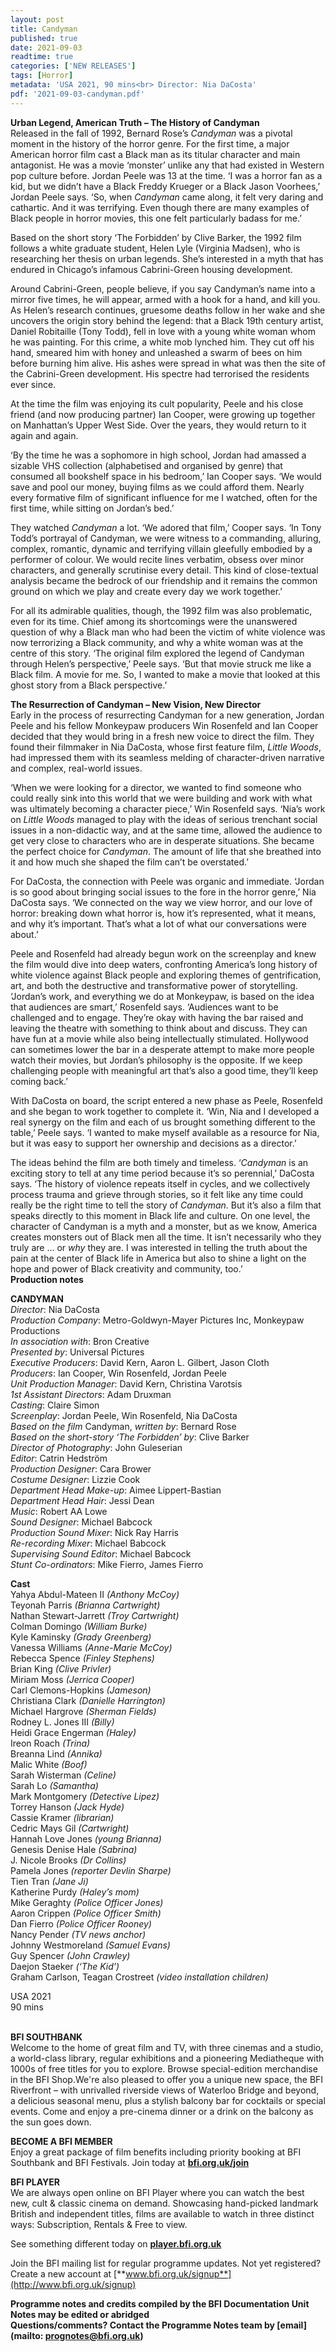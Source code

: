 ```yaml
---
layout: post
title: Candyman
published: true
date: 2021-09-03
readtime: true
categories: ['NEW RELEASES']
tags: [Horror]
metadata: 'USA 2021, 90 mins<br> Director: Nia DaCosta'
pdf: '2021-09-03-candyman.pdf'
---
```


**Urban Legend, American Truth – The History of Candyman**<br>
Released  in the fall of 1992, Bernard Rose’s _Candyman_ was a pivotal moment in the history of the horror genre. For the first time, a major American horror film cast a Black man as its titular character and main antagonist. He was a movie ‘monster’ unlike any that had existed in Western pop culture before. Jordan Peele was 13 at the time. ‘I was a horror fan as a kid, but we didn’t have a Black Freddy Krueger or a Black Jason Voorhees,’ Jordan Peele says. ‘So, when _Candyman_ came along, it felt very daring and cathartic. And it was terrifying. Even though there are many examples of Black people in horror movies, this one felt particularly badass for me.’

Based on the short story ‘The Forbidden’ by Clive Barker, the 1992 film follows a white graduate student, Helen Lyle (Virginia Madsen), who is researching her thesis on urban legends. She’s interested in a myth that has endured in Chicago’s infamous Cabrini-Green housing development.

Around Cabrini-Green, people believe, if you say Candyman’s name into a mirror five times, he will appear, armed with a hook for a hand, and kill you. As Helen’s research continues, gruesome deaths follow in her wake and she uncovers the origin story behind the legend: that a Black 19th century artist, Daniel Robitaille (Tony Todd), fell in love with a young white woman whom he was painting. For this crime, a white mob lynched him. They cut off his hand, smeared him with honey and unleashed a swarm of bees on him before burning him alive. His ashes were spread in what was then the site of the Cabrini-Green development. His spectre had terrorised the residents  ever since.

At the time the film was enjoying its cult popularity, Peele and his close friend (and now producing partner) Ian Cooper, were growing up together on Manhattan’s Upper West Side. Over the years, they would return to it again and again.

‘By the time he was a sophomore in high school, Jordan had amassed a sizable VHS collection (alphabetised and organised by genre) that consumed all bookshelf space in his bedroom,’ Ian Cooper says. ‘We would save and pool our money, buying films as we could afford them. Nearly every formative film of significant influence for me I watched, often for the first time, while sitting on Jordan’s bed.’

They watched _Candyman_ a lot. ‘We adored that film,’ Cooper says. ‘In Tony Todd’s portrayal of Candyman, we were witness to a commanding, alluring, complex, romantic, dynamic and terrifying villain gleefully embodied by a performer of colour. We would recite lines verbatim, obsess over minor characters, and generally scrutinise every detail. This kind of close-textual analysis became the bedrock of our friendship and it remains the common ground on which we play and create every day we work together.’

For all its admirable qualities, though, the 1992 film was also problematic, even for its time. Chief among its shortcomings were the unanswered question of why a Black man who had been the victim of white violence was now terrorizing a Black community, and why a white woman was at the centre of this story. ‘The original film explored the legend of Candyman through Helen’s perspective,’ Peele says. ‘But that movie struck me like a Black film. A movie for me. So, I wanted to make a movie that looked at this ghost story from a Black perspective.’<br>

**The Resurrection of Candyman – New Vision, New Director**<br>
Early in the process of resurrecting Candyman for a new generation, Jordan Peele and his fellow Monkeypaw producers Win Rosenfeld and Ian Cooper decided that they would bring in a fresh new voice to direct the film. They found their filmmaker in Nia DaCosta, whose first feature film, _Little Woods_, had impressed them with its seamless melding of character-driven narrative and complex, real-world issues.

‘When we were looking for a director, we wanted to find someone who could really sink into this world that we were building and work with what was ultimately becoming a character piece,’ Win Rosenfeld says. ‘Nia’s work on _Little Woods_ managed to play with the ideas of serious trenchant social issues in a non-didactic way, and at the same time, allowed the audience to get very close to characters who are in desperate situations. She became the perfect choice for _Candyman_. The amount of life that she breathed into it and how much she shaped the film can’t be overstated.’

For DaCosta, the connection with Peele was organic and immediate. ‘Jordan is so good about bringing social issues to the fore in the horror genre,’ Nia DaCosta says. ‘We connected on the way we view horror, and our love of horror: breaking down what horror is, how it’s represented, what it means, and why it’s important. That’s what a lot of what our conversations were about.’

Peele and Rosenfeld had already begun work on the screenplay and knew the film would dive into deep waters, confronting America’s long history of white violence against Black people and exploring themes of gentrification, art, and both the destructive and transformative power of storytelling. ‘Jordan’s work, and everything we do at Monkeypaw, is based on the idea that audiences are smart,’ Rosenfeld says. ‘Audiences want to be challenged and to engage. They’re okay with having the bar raised and leaving the theatre with something to think about and discuss. They can have fun at a movie while also being intellectually stimulated. Hollywood can sometimes lower the bar in a desperate attempt to make more people watch their movies, but Jordan’s philosophy is the opposite. If we keep challenging people with meaningful art that’s also a good time, they’ll keep coming back.’

With DaCosta on board, the script entered a new phase as Peele, Rosenfeld and she began to work together to complete it. ‘Win, Nia and I developed a real synergy on the film and each of us brought something different to the table,’ Peele says. ‘I wanted to make myself available as a resource for Nia, but it was easy to support her ownership and decisions as a director.’

The ideas behind the film are both timely and timeless.  ‘_Candyman_ is an exciting story to tell at any time period because it’s so perennial,’ DaCosta says. ‘The history of violence repeats itself in cycles, and we collectively process trauma and grieve through stories, so it felt like any time could really be the right time to tell the story of _Candyman_. But it’s also a film that speaks directly to this moment in Black life and culture. On one level, the character of Candyman is a myth and a monster, but as we know, America creates monsters out of Black men all the time. It isn’t necessarily who they truly are … or _why_ they are. I was interested in telling the truth about the pain at the center of Black life in America but also to shine a light on the hope and power of Black creativity and community, too.’<br>
**Production notes**<br>

**CANDYMAN**<br>
_Director_: Nia DaCosta  
_Production Company_:  Metro-Goldwyn-Mayer Pictures Inc,  Monkeypaw Productions  
_In association with_: Bron Creative  
_Presented by_: Universal Pictures  
_Executive Producers_: David Kern, Aaron L. Gilbert, Jason Cloth  
_Producers_: Ian Cooper, Win Rosenfeld, Jordan Peele  
_Unit Production Manager_: David Kern, Christina Varotsis  
_1st Assistant Directors_: Adam Druxman  
_Casting_: Claire Simon  
_Screenplay_: Jordan Peele, Win Rosenfeld, Nia DaCosta  
_Based on the film_ Candyman, _written by_:
Bernard Rose  
_Based on the short-story ‘The Forbidden’ by_:
Clive Barker  
_Director of Photography_: John Guleserian  
_Editor_: Catrin Hedström  
_Production Designer_: Cara Brower  
_Costume Designer_: Lizzie Cook  
_Department Head Make-up_: Aimee Lippert-Bastian  
_Department Head Hair_: Jessi Dean  
_Music_: Robert AA Lowe  
_Sound Designer_: Michael Babcock  
_Production Sound Mixer_: Nick Ray Harris  
_Re-recording Mixer_: Michael Babcock  
_Supervising Sound Editor_: Michael Babcock  
_Stunt Co-ordinators_: Mike Fierro, James Fierro

**Cast**<br>
Yahya Abdul-Mateen II _(Anthony McCoy)_<br>
Teyonah Parris _(Brianna Cartwright)_<br>
Nathan Stewart-Jarrett _(Troy Cartwright)_<br>
Colman Domingo _(William Burke)_<br>
Kyle Kaminsky _(Grady Greenberg)_<br>
Vanessa Williams _(Anne-Marie McCoy)_<br>
Rebecca Spence _(Finley Stephens)_<br>
Brian King _(Clive Privler)_<br>
Miriam Moss _(Jerrica Cooper)_<br>
Carl Clemons-Hopkins _(Jameson)_<br>
Christiana Clark _(Danielle Harrington)_<br>
Michael Hargrove _(Sherman Fields)_<br>
Rodney L. Jones III _(Billy)_<br>
Heidi Grace Engerman _(Haley)_<br>
Ireon Roach _(Trina)_<br>
Breanna Lind _(Annika)_<br>
Malic White _(Boof)_<br>
Sarah Wisterman _(Celine)_<br>
Sarah Lo _(Samantha)_<br>
Mark Montgomery _(Detective Lipez)_<br>
Torrey Hanson _(Jack Hyde)_<br>
Cassie Kramer _(librarian)_<br>
Cedric Mays Gil _(Cartwright)_<br>
Hannah Love Jones _(young Brianna)_<br>
Genesis Denise Hale _(Sabrina)_<br>
J. Nicole Brooks _(Dr Collins)_<br>
Pamela Jones _(reporter Devlin Sharpe)_<br>
Tien Tran _(Jane Ji)_<br>
Katherine Purdy _(Haley’s mom)_<br>
Mike Geraghty _(Police Officer Jones)_<br>
Aaron Crippen _(Police Officer Smith)_<br>
Dan Fierro _(Police Officer Rooney)_<br>
Nancy Pender _(TV news anchor)_<br>
Johnny Westmoreland _(Samuel Evans)_<br>
Guy Spencer _(John Crawley)_<br>
Daejon Staeker _(‘The Kid’)_<br>
Graham Carlson, Teagan Crostreet  _(video installation children)_<br>

USA 2021  
90 mins<br>
<br>


**BFI SOUTHBANK**  
Welcome to the home of great film and TV, with three cinemas and a studio, a world-class library, regular exhibitions and a pioneering Mediatheque with 1000s of free titles for you to explore. Browse special-edition merchandise in the BFI Shop.We&#39;re also pleased to offer you a unique new space, the BFI Riverfront – with unrivalled riverside views of Waterloo Bridge and beyond, a delicious seasonal menu, plus a stylish balcony bar for cocktails or special events. Come and enjoy a pre-cinema dinner or a drink on the balcony as the sun goes down.  

**BECOME A BFI MEMBER**  
Enjoy a great package of film benefits including priority booking at BFI Southbank and BFI Festivals. Join today at [**bfi.org.uk/join**](http://www.bfi.org.uk/join)  

**BFI PLAYER**  
 We are always open online on BFI Player where you can watch the best new, cult &amp; classic cinema on demand. Showcasing hand-picked landmark British and independent titles, films are available to watch in three distinct ways: Subscription, Rentals &amp; Free to view.  

See something different today on [**player.bfi.org.uk**](https://player.bfi.org.uk)  

Join the BFI mailing list for regular programme updates. Not yet registered? Create a new account at [**www.bfi.org.uk/signup**](http://www.bfi.org.uk/signup)

**Programme notes and credits compiled by the BFI Documentation Unit  
Notes may be edited or abridged  
Questions/comments? Contact the Programme Notes team by [email](mailto: prognotes@bfi.org.uk)**
